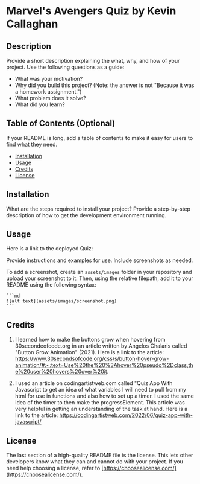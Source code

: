 # Marvel's Avengers Quiz by Kevin Callaghan

## Description

Provide a short description explaining the what, why, and how of your project. Use the following questions as a guide:

- What was your motivation?
- Why did you build this project? (Note: the answer is not "Because it was a homework assignment.")
- What problem does it solve?
- What did you learn?

## Table of Contents (Optional)

If your README is long, add a table of contents to make it easy for users to find what they need.

- [Installation](#installation)
- [Usage](#usage)
- [Credits](#credits)
- [License](#license)

## Installation

What are the steps required to install your project? Provide a step-by-step description of how to get the development environment running.

## Usage

Here is a link to the deployed Quiz:

Provide instructions and examples for use. Include screenshots as needed.

To add a screenshot, create an `assets/images` folder in your repository and upload your screenshot to it. Then, using the relative filepath, add it to your README using the following syntax:

    ```md
    ![alt text](assets/images/screenshot.png)
    ```

## Credits

1. I learned how to make the buttons grow when hovering from 30secondeofcode.org in an article written by Angelos Chalaris called "Button Grow Animation" (2021).  Here is a link to the article: https://www.30secondsofcode.org/css/s/button-hover-grow-animation/#:~:text=Use%20the%20%3Ahover%20pseudo%2Dclass,the%20user%20hovers%20over%20it.

2. I used an article on codingartistweb.com called "Quiz App With Javascript to get an idea of what variables I will need to pull from my html for use in functions and also how to set up a timer.  I used the same idea of the timer to then make the progressElement.  This article was very helpful in getting an understanding of the task at hand.  Here is a link to the article: https://codingartistweb.com/2022/06/quiz-app-with-javascript/ 

## License

The last section of a high-quality README file is the license. This lets other developers know what they can and cannot do with your project. If you need help choosing a license, refer to [https://choosealicense.com/](https://choosealicense.com/).

